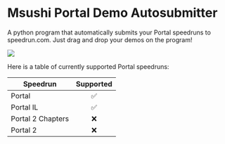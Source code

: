 # Msushi Portal Demo Autosubmitter
A python program that automatically submits your Portal speedruns to speedrun.com. Just drag and drop your demos on the program!

![](github-resouces/example.gif)

Here is a table of currently supported Portal speedruns:

| Speedrun | Supported |
| -------------------- | :-: |
| Portal | ✅ |
| Portal IL | ✅ |
| Portal 2 Chapters | ❌ |
| Portal 2 | ❌ |